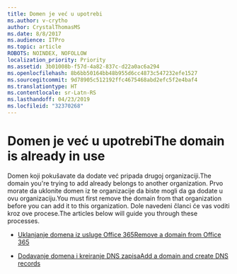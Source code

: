 ```yaml
---
title: Domen je već u upotrebi
ms.author: v-crytho
author: CrystalThomasMS
ms.date: 8/8/2017
ms.audience: ITPro
ms.topic: article
ROBOTS: NOINDEX, NOFOLLOW
localization_priority: Priority
ms.assetid: 3b01008b-f57d-4a82-837c-d22a0ac6a294
ms.openlocfilehash: 8b6bb50164bb48b955d6cc4873c547232efe1527
ms.sourcegitcommit: 9d78905c512192ffc4675468abd2efc5f2e4baf4
ms.translationtype: HT
ms.contentlocale: sr-Latn-RS
ms.lasthandoff: 04/23/2019
ms.locfileid: "32370268"
---
```

# <a name="the-domain-is-already-in-use"></a><span data-ttu-id="f3a9d-102">Domen je već u upotrebi</span><span class="sxs-lookup"><span data-stu-id="f3a9d-102">The domain is already in use</span></span>

<span data-ttu-id="f3a9d-103">Domen koji pokušavate da dodate već pripada drugoj organizaciji.</span><span class="sxs-lookup"><span data-stu-id="f3a9d-103">The domain you're trying to add already belongs to another organization.</span></span> <span data-ttu-id="f3a9d-104">Prvo morate da uklonite domen iz te organizacije da biste mogli da ga dodate u ovu organizaciju.</span><span class="sxs-lookup"><span data-stu-id="f3a9d-104">You must first remove the domain from that organization before you can add it to this organization.</span></span> <span data-ttu-id="f3a9d-105">Dole navedeni članci će vas voditi kroz ove procese.</span><span class="sxs-lookup"><span data-stu-id="f3a9d-105">The articles below will guide you through these processes.</span></span>
  
- [<span data-ttu-id="f3a9d-106">Uklanjanje domena iz usluge Office 365</span><span class="sxs-lookup"><span data-stu-id="f3a9d-106">Remove a domain from Office 365</span></span>](https://support.office.com/article/Remove-a-domain-from-Office-365-f09696b2-8c29-4588-a08b-b333da19810c.aspx)
    
- [<span data-ttu-id="f3a9d-107">Dodavanje domena i kreiranje DNS zapisa</span><span class="sxs-lookup"><span data-stu-id="f3a9d-107">Add a domain and create DNS records</span></span>](https://support.office.com/article/Create-DNS-records-for-Office-365-when-you-manage-your-DNS-records-B0F3FDCA-8A80-4E8E-9EF3-61E8A2A9AB23.aspx)
    

